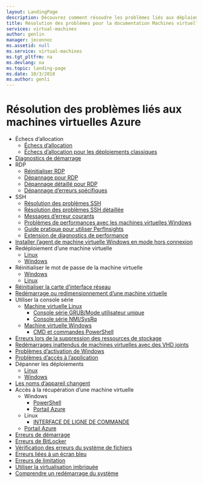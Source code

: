 ```yaml
---
layout: LandingPage
description: Découvrez comment résoudre les problèmes liés aux déploiements de machines virtuelles.
title: Résolution des problèmes pour la documentation Machines virtuelles Azure | Microsoft Docs
services: virtual-machines
author: genlin
manager: jeconnoc
ms.assetid: null
ms.service: virtual-machines
ms.tgt_pltfrm: na
ms.devlang: na
ms.topic: landing-page
ms.date: 10/3/2018
ms.author: genli
---
```


# <a name="troubleshooting-azure-virtual-machines"></a>Résolution des problèmes liés aux machines virtuelles Azure

- Échecs d’allocation
    - [Échecs d’allocation](allocation-failure.md)
    - [Échecs d’allocation pour les déploiements classiques](allocation-failure-classic.md)
- [Diagnostics de démarrage](boot-diagnostics.md)
- RDP
    - [Réinitialiser RDP](reset-rdp.md)
    - [Dépannage pour RDP](troubleshoot-rdp-connection.md)
    - [Dépannage détaillé pour RDP](detailed-troubleshoot-rdp.md)
    - [Dépannage d’erreurs spécifiques](troubleshoot-specific-rdp-errors.md)
- SSH 
    - [Résolution des problèmes SSH](troubleshoot-ssh-connection.md)
    - [Résolution des problèmes SSH détaillée](detailed-troubleshoot-ssh-connection.md)
    - [Messages d’erreur courants](error-messages.md)
    - [Problèmes de performances avec les machines virtuelles Windows](performance-diagnostics.md  )
    - [Guide pratique pour utiliser PerfInsights](how-to-use-perfInsights.md)
    - [Extension de diagnostics de performance](performance-diagnostics-vm-extension.md)
- [Installer l’agent de machine virtuelle Windows en mode hors connexion](install-vm-agent-offline.md)
- Redéploiement d’une machine virtuelle
    - [Linux](redeploy-to-new-node-linux.md)
    - [Windows](redeploy-to-new-node-windows.md)
- Réinitialiser le mot de passe de la machine virtuelle
    - [Windows](reset-local-password-without-agent.md)
    - [Linux](reset-password.md)
- [Réinitialiser la carte d’interface réseau](reset-network-interface.md)
- [Redémarrage ou redimensionnement d’une machine virtuelle](restart-resize-error-troubleshooting.md)
- Utiliser la console série
    - [Machine virtuelle Linux](serial-console-linux.md)
        - [Console série GRUB/Mode utilisateur unique](serial-console-grub-single-user-mode.md)
        - [Console série NMI/SysRq](serial-console-nmi-sysrq.md)
    - [Machine virtuelle Windows](serial-console-windows.md)
        - [CMD et commandes PowerShell](serial-console-cmd-ps-commands.md)
- [Erreurs lors de la suppression des ressources de stockage](storage-resource-deletion-errors.md      )
- [Redémarrages inattendus de machines virtuelles avec des VHD joints](unexpected-reboots-attached-vhds.md)
- [Problèmes d’activation de Windows](troubleshoot-activation-problems.md)
- [Problèmes d’accès à l’application](troubleshoot-app-connection.md)
- Dépanner les déploiements
    - [Linux](troubleshoot-deploy-vm-linux.md)
    - [Windows](troubleshoot-deploy-vm-windows.md)
- [Les noms d’appareil changent](troubleshoot-device-names-problems.md)
- Accès à la récupération d’une machine virtuelle
    - Windows
        - [PowerShell](troubleshoot-recovery-disks-windows.md)
        - [Portail Azure](troubleshoot-recovery-disks-portal-windows.md)
    - Linux
        - [INTERFACE DE LIGNE DE COMMANDE](troubleshoot-recovery-disks-linux.md)
    - [Portail Azure](troubleshoot-recovery-disks-portal-linux.md)
- [Erreurs de démarrage](boot-error-troubleshoot.md)
- [Erreurs de BitLocker](troubleshoot-bitlocker-boot-error.md)
- [Vérification des erreurs du système de fichiers](troubleshoot-check-disk-boot-error.md)
- [Erreurs liées à un écran bleu](troubleshoot-common-blue-screen-error.md)
- [Erreurs de limitation](troubleshooting-throttling-errors.md)
- [Utiliser la virtualisation imbriquée](troubleshoot-vm-by-use-nested-virtualization.md)
- [Comprendre un redémarrage du système](understand-vm-reboot.md)

